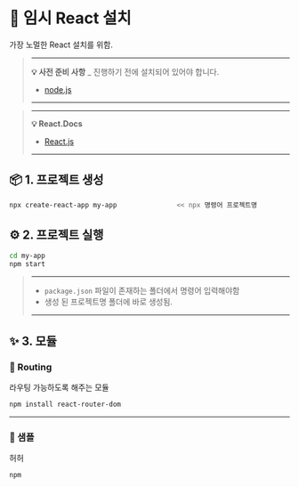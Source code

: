 # 👔 임시 React  설치
가장 노멀한 React 설치를 위함.
> ---
>   **💡 사전 준비 사항**
> _ 진행하기 전에 설치되어 있어야 합니다.
>   * [node.js](https://nodejs.org/ko)
> ---

> ---
>   **💡 React.Docs**
>   * [React.js](https://ko.legacy.reactjs.org/docs/create-a-new-react-app.html)
> ---


## 📦 1. 프로젝트 생성
```bash
npx create-react-app my-app               << npx 명령어 프로젝트명
```

## ⚙️ 2. 프로젝트 실행
```bash
cd my-app
npm start
```
> ---
>   * `package.json` 파일이 존재하는 폴더에서 명령어 입력해야함
>   * 생성 된 프로젝트명 폴더에 바로 생성됨.
> ---

## ✨ 3. 모듈

### 🔧 Routing
라우팅 가능하도록 해주는 모듈
```bash
npm install react-router-dom
```
---

### 👔 샘플
허허
```bash
npm 
```


